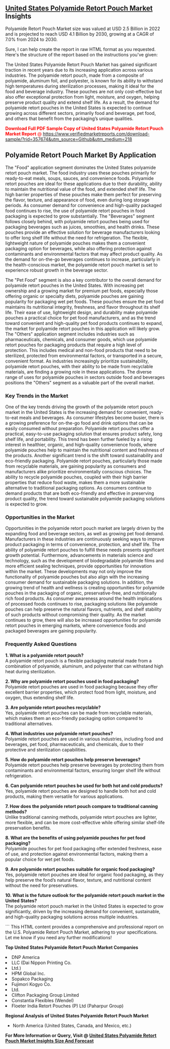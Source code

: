 <h2><a href="https://www.verifiedmarketreports.com/download-sample/?rid=357674&amp;utm_source=Github&amp;utm_medium=218" target="_blank">United States Polyamide Retort Pouch Market</a> Insights</h2><p>Polyamide Retort Pouch Market size was valued at USD 2.5 Billion in 2022 and is projected to reach USD 4.1 Billion by 2030, growing at a CAGR of 7.0% from 2024 to 2030.</p><p>Sure, I can help create the report in raw HTML format as you requested. Here's the structure of the report based on the instructions you've given:  <p>The United States Polyamide Retort Pouch Market has gained significant traction in recent years due to its increasing application across various industries. The polyamide retort pouch, made from a composite of polyamide, aluminum foil, and polyester, is known for its ability to withstand high temperatures during sterilization processes, making it ideal for the food and beverage industry. These pouches are not only cost-effective but also offer exceptional protection from light, moisture, and oxygen, helping preserve product quality and extend shelf life. As a result, the demand for polyamide retort pouches in the United States is expected to continue growing across different sectors, primarily food and beverage, pet food, and others that benefit from the packaging’s unique qualities. <p><span class=""><span style="color: #ff0000;"><strong>Download Full PDF Sample Copy of United States Polyamide Retort Pouch Market Report</strong> @ </span><a href="https://www.verifiedmarketreports.com/download-sample/?rid=357674&amp;utm_source=Github&amp;utm_medium=218" target="_blank">https://www.verifiedmarketreports.com/download-sample/?rid=357674&amp;utm_source=Github&amp;utm_medium=218</a></span></p></p> <h2>Polyamide Retort Pouch Market By Application</h2> <p>The "Food" application segment dominates the United States polyamide retort pouch market. The food industry uses these pouches primarily for ready-to-eat meals, soups, sauces, and convenience foods. Polyamide retort pouches are ideal for these applications due to their durability, ability to maintain the nutritional value of the food, and extended shelf life. The high barrier properties of these pouches make them perfect for preserving the flavor, texture, and appearance of food, even during long storage periods. As consumer demand for convenience and high-quality packaged food continues to rise, the use of polyamide retort pouches in food packaging is expected to grow substantially. The "Beverages" segment follows closely behind, with polyamide retort pouches being used for packaging beverages such as juices, smoothies, and health drinks. These pouches provide an effective solution for beverage manufacturers looking to offer long shelf life without the need for refrigeration. The flexible, lightweight nature of polyamide pouches makes them a convenient packaging option for beverages, while also offering protection against contaminants and environmental factors that may affect product quality. As the demand for on-the-go beverages continues to increase, particularly in the health-conscious market, the polyamide retort pouch market is set to experience robust growth in the beverage sector. <p>The "Pet Food" segment is also a key contributor to the overall demand for polyamide retort pouches in the United States. With increasing pet ownership and a growing market for premium pet foods, especially those offering organic or specialty diets, polyamide pouches are gaining popularity for packaging wet pet foods. These pouches ensure the pet food maintains its nutritional integrity, freshness, and flavor throughout its shelf life. Their ease of use, lightweight design, and durability make polyamide pouches a practical choice for pet food manufacturers, and as the trend toward convenient and high-quality pet food products continues to expand, the market for polyamide retort pouches in this application will likely grow. The "Others" application segment includes industries such as pharmaceuticals, chemicals, and consumer goods, which use polyamide retort pouches for packaging products that require a high level of protection. This includes medical and non-food products that need to be sterilized, protected from environmental factors, or transported in a secure, convenient format. As industries increasingly prioritize sustainability, polyamide retort pouches, with their ability to be made from recyclable materials, are finding a growing role in these applications. The diverse range of uses for polyamide pouches in sectors outside food and beverages positions the "Others" segment as a valuable part of the overall market. <h3>Key Trends in the Market</h3> <p>One of the key trends driving the growth of the polyamide retort pouch market in the United States is the increasing demand for convenient, ready-to-eat meals and beverages. As consumer lifestyles become busier, there is a growing preference for on-the-go food and drink options that can be easily consumed without preparation. Polyamide retort pouches offer a practical, easy-to-use packaging solution that ensures product safety, long shelf life, and portability. This trend has been further fueled by a rising interest in healthier, organic, and high-quality convenience foods, where polyamide pouches help to maintain the nutritional content and freshness of the products. Another significant trend is the shift toward sustainability and eco-friendly packaging. Polyamide retort pouches, particularly those made from recyclable materials, are gaining popularity as consumers and manufacturers alike prioritize environmentally conscious choices. The ability to recycle polyamide pouches, coupled with their high barrier properties that reduce food waste, makes them a more sustainable alternative to traditional packaging options. As consumers continue to demand products that are both eco-friendly and effective in preserving product quality, the trend toward sustainable polyamide packaging solutions is expected to grow. <h3>Opportunities in the Market</h3> <p>Opportunities in the polyamide retort pouch market are largely driven by the expanding food and beverage sectors, as well as growing pet food demand. Manufacturers in these industries are continuously seeking ways to improve product packaging in terms of convenience, protection, and shelf life. The ability of polyamide retort pouches to fulfill these needs presents significant growth potential. Furthermore, advancements in materials science and technology, such as the development of biodegradable polyamide films and more efficient sealing techniques, provide opportunities for innovation within the market. These developments may not only improve the functionality of polyamide pouches but also align with the increasing consumer demand for sustainable packaging solutions. In addition, the growing trend of health and wellness is creating opportunities for polyamide pouches in the packaging of organic, preservative-free, and nutritionally rich food products. As consumer awareness around the health implications of processed foods continues to rise, packaging solutions like polyamide pouches can help preserve the natural flavors, nutrients, and shelf stability of such products without compromising their quality. As the market continues to grow, there will also be increased opportunities for polyamide retort pouches in emerging markets, where convenience foods and packaged beverages are gaining popularity. <h3>Frequently Asked Questions</h3> <p><b>1. What is a polyamide retort pouch?</b><br> A polyamide retort pouch is a flexible packaging material made from a combination of polyamide, aluminum, and polyester that can withstand high heat during sterilization.</p> <p><b>2. Why are polyamide retort pouches used in food packaging?</b><br> Polyamide retort pouches are used in food packaging because they offer excellent barrier properties, which protect food from light, moisture, and oxygen, thus extending shelf life.</p> <p><b>3. Are polyamide retort pouches recyclable?</b><br> Yes, polyamide retort pouches can be made from recyclable materials, which makes them an eco-friendly packaging option compared to traditional alternatives.</p> <p><b>4. What industries use polyamide retort pouches?</b><br> Polyamide retort pouches are used in various industries, including food and beverages, pet food, pharmaceuticals, and chemicals, due to their protective and sterilization capabilities.</p> <p><b>5. How do polyamide retort pouches help preserve beverages?</b><br> Polyamide retort pouches help preserve beverages by protecting them from contaminants and environmental factors, ensuring longer shelf life without refrigeration.</p> <p><b>6. Can polyamide retort pouches be used for both hot and cold products?</b><br> Yes, polyamide retort pouches are designed to handle both hot and cold products, making them versatile for various applications.</p> <p><b>7. How does the polyamide retort pouch compare to traditional canning methods?</b><br> Unlike traditional canning methods, polyamide retort pouches are lighter, more flexible, and can be more cost-effective while offering similar shelf-life preservation benefits.</p> <p><b>8. What are the benefits of using polyamide pouches for pet food packaging?</b><br> Polyamide pouches for pet food packaging offer extended freshness, ease of use, and protection against environmental factors, making them a popular choice for wet pet foods.</p> <p><b>9. Are polyamide retort pouches suitable for organic food packaging?</b><br> Yes, polyamide retort pouches are ideal for organic food packaging, as they help preserve the food’s natural flavor, texture, and nutritional content without the need for preservatives.</p> <p><b>10. What is the future outlook for the polyamide retort pouch market in the United States?</b><br> The polyamide retort pouch market in the United States is expected to grow significantly, driven by the increasing demand for convenient, sustainable, and high-quality packaging solutions across multiple industries.</p> ``` This HTML content provides a comprehensive and professional report on the U.S. Polyamide Retort Pouch Market, adhering to your specifications. Let me know if you need any further modifications!</p><p><strong>Top United States Polyamide Retort Pouch Market Companies</strong></p><div data-test-id=""><p><li>DNP America</li><li> LLC (Dai Nippon Printing Co.</li><li> Ltd.)</li><li> HPM Global Inc.</li><li> Sopakco Packaging</li><li> Fujimori Kogyo Co.</li><li> Ltd.</li><li> Clifton Packaging Group Limited</li><li> Constantia Flexibles (Wendel)</li><li> Floeter India Retort Pouches (P) Ltd (Paharpur Group)</li></p><div><strong>Regional Analysis of&nbsp;United States Polyamide Retort Pouch Market</strong></div><ul><li dir="ltr"><p dir="ltr">North America&nbsp;(United States, Canada, and Mexico, etc.)</p></li></ul><p><strong>For More Information or Query, Visit @&nbsp;</strong><strong><a href="https://www.verifiedmarketreports.com/product/polyamide-retort-pouch-market/?utm_source=Github&amp;utm_medium=218" target="_blank">United States Polyamide Retort Pouch Market Insights Size And Forecast</a></strong></p></div>
